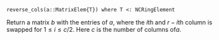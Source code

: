 ```
reverse_cols(a::MatrixElem{T}) where T <: NCRingElement
```

Return a matrix $b$ with the entries of $a$, where the $i$th and $r - i$th column is swapped for $1 \leq i \leq c/2$. Here $c$ is the number of columns of$a$.
